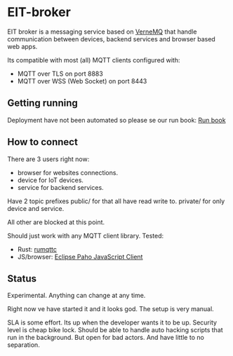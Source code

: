 # EIT-broker

EIT broker is a messaging service based on [VerneMQ](https://vernemq.com/) that handle communication between devices, backend services and browser based web apps.

Its compatible with most (all) MQTT clients configured with:
* MQTT over TLS on port 8883
* MQTT over WSS (Web Socket) on port 8443

## Getting running

Deployment have not been automated so please se our run book:
[Run book](runbook.md)

## How to connect

There are 3 users right now:
* browser for websites connections.
* device for IoT devices.
* service for backend services.

Have 2 topic prefixes
public/ for that all have read write to.
private/ for only device and service.

All other are blocked at this point.

Should just work with any MQTT client library. Tested:
* Rust: [rumqttc](https://docs.rs/rumqttc/0.1.1/rumqttc/) 
* JS/browser: [Eclipse Paho JavaScript Client](https://www.eclipse.org/paho/index.php?page=clients/js/index.php)

## Status
Experimental. Anything can change at any time.

Right now ve have started it and it looks god. The setup is very manual.

SLA is some effort. Its up when the developer wants it to be up.
Security level is cheap bike lock. Should be able to handle auto hacking scripts that run in the background. But open for bad actors. And have little to no separation.